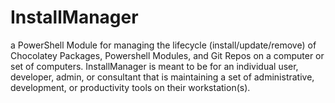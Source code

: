 # InstallManager

a PowerShell Module for managing the lifecycle (install/update/remove) of Chocolatey Packages, Powershell Modules, and Git Repos on a computer or set of computers.  InstallManager is meant to be for an individual user, developer, admin, or consultant that is maintaining a set of administrative, development, or productivity tools on their workstation(s).